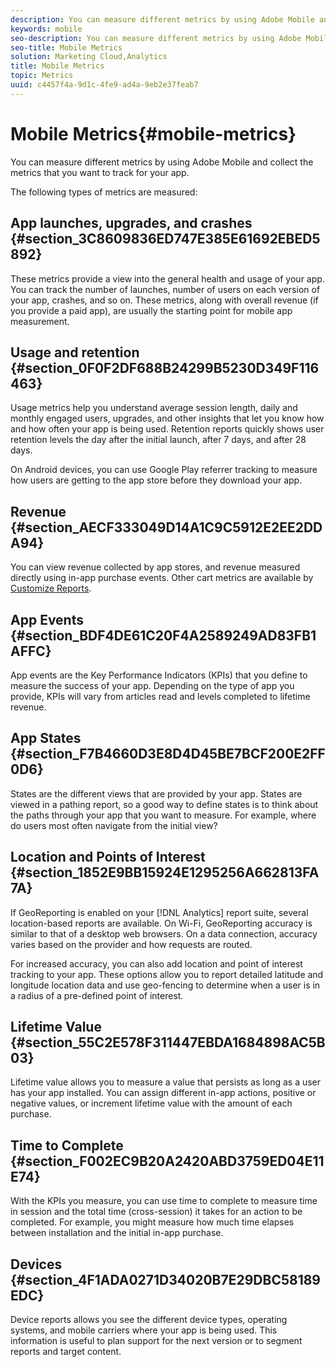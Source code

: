 ```yaml
---
description: You can measure different metrics by using Adobe Mobile and collect the metrics that you want to track for your app.
keywords: mobile
seo-description: You can measure different metrics by using Adobe Mobile and collect the metrics that you want to track for your app.
seo-title: Mobile Metrics
solution: Marketing Cloud,Analytics
title: Mobile Metrics
topic: Metrics
uuid: c4457f4a-9d1c-4fe9-ad4a-9eb2e37feab7
---
```


# Mobile Metrics{#mobile-metrics}

You can measure different metrics by using Adobe Mobile and collect the metrics that you want to track for your app.

The following types of metrics are measured:

## App launches, upgrades, and crashes {#section_3C8609836ED747E385E61692EBED5892}

These metrics provide a view into the general health and usage of your app. You can track the number of launches, number of users on each version of your app, crashes, and so on. These metrics, along with overall revenue (if you provide a paid app), are usually the starting point for mobile app measurement.

## Usage and retention {#section_0F0F2DF688B24299B5230D349F116463}

Usage metrics help you understand average session length, daily and monthly engaged users, upgrades, and other insights that let you know how and how often your app is being used. Retention reports quickly shows user retention levels the day after the initial launch, after 7 days, and after 28 days.

On Android devices, you can use Google Play referrer tracking to measure how users are getting to the app store before they download your app.

## Revenue {#section_AECF333049D14A1C9C5912E2EE2DDA94}

You can view revenue collected by app stores, and revenue measured directly using in-app purchase events. Other cart metrics are available by [Customize Reports](/help/using/usage/reports-customize/reports-customize.md).

## App Events {#section_BDF4DE61C20F4A2589249AD83FB1AFFC}

App events are the Key Performance Indicators (KPIs) that you define to measure the success of your app. Depending on the type of app you provide, KPIs will vary from articles read and levels completed to lifetime revenue.

## App States {#section_F7B4660D3E8D4D45BE7BCF200E2FF0D6}

States are the different views that are provided by your app. States are viewed in a pathing report, so a good way to define states is to think about the paths through your app that you want to measure. For example, where do users most often navigate from the initial view?

## Location and Points of Interest {#section_1852E9BB15924E1295256A662813FA7A}

If GeoReporting is enabled on your [!DNL Analytics] report suite, several location-based reports are available. On Wi-Fi, GeoReporting accuracy is similar to that of a desktop web browsers. On a data connection, accuracy varies based on the provider and how requests are routed.

For increased accuracy, you can also add location and point of interest tracking to your app. These options allow you to report detailed latitude and longitude location data and use geo-fencing to determine when a user is in a radius of a pre-defined point of interest.

## Lifetime Value {#section_55C2E578F311447EBDA1684898AC5B03}

Lifetime value allows you to measure a value that persists as long as a user has your app installed. You can assign different in-app actions, positive or negative values, or increment lifetime value with the amount of each purchase.

## Time to Complete {#section_F002EC9B20A2420ABD3759ED04E11E74}

With the KPIs you measure, you can use time to complete to measure time in session and the total time (cross-session) it takes for an action to be completed. For example, you might measure how much time elapses between installation and the initial in-app purchase.

## Devices {#section_4F1ADA0271D34020B7E29DBC58189EDC}

Device reports allows you see the different device types, operating systems, and mobile carriers where your app is being used. This information is useful to plan support for the next version or to segment reports and target content. 
